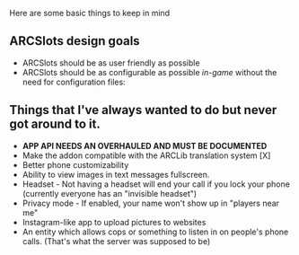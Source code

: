 Here are some basic things to keep in mind

## ARCSlots design goals
* ARCSlots should be as user friendly as possible
* ARCSlots should be as configurable as possible _in-game_ without the need for configuration files:

## Things that I've always wanted to do but never got around to it.
* **APP API NEEDS AN OVERHAULED AND MUST BE DOCUMENTED**
* Make the addon compatible with the ARCLib translation system [X]
* Better phone customizability
* Ability to view images in text messages fullscreen.
* Headset - Not having a headset will end your call if you lock your phone (currently everyone has an "invisible headset")
* Privacy mode - If enabled, your name won't show up in "players near me"
* Instagram-like app to upload pictures to websites
* An entity which allows cops or something to listen in on people's phone calls. (That's what the server was supposed to be)
